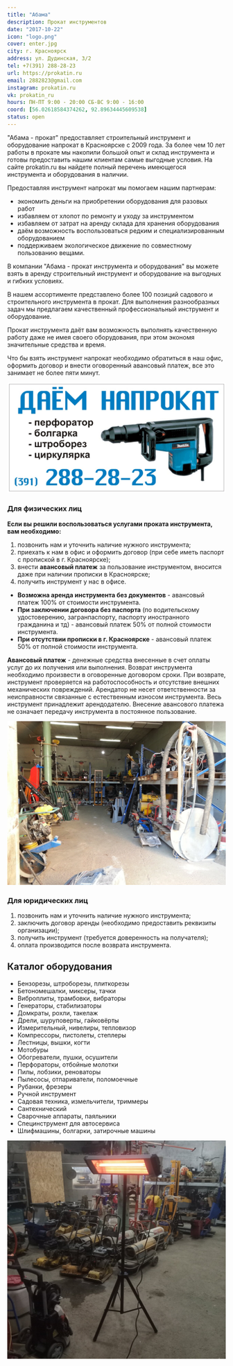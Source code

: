```yaml
---
title: "Абама"
description: Прокат инструментов
date: "2017-10-22"
icon: "logo.png"
cover: enter.jpg
city: г. Красноярск
address: ул. Дудинская, 3/2
tel: +7(391) 288-28-23
url: https://prokatin.ru
email: 2882823@gmail.com
instagram: prokatin.ru
vk: prokatin_ru
hours: ПН-ПТ 9:00 - 20:00 СБ-ВС 9:00 - 16:00
coord: [56.02618584374262, 92.89634445609538]
status: open
---
```


"Абама - прокат" предоставляет строительный инструмент и оборудование напрокат в Красноярске с 2009 года. За более чем 10 лет работы в прокате мы накопили большой опыт и склад инструмента и готовы предоставить нашим клиентам самые выгодные условия. На сайте prokatin.ru вы найдете полный перечень имеющегося инструмента и оборудования в наличии.

Предоставляя инструмент напрокат мы помогаем нашим партнерам:

- экономить деньги на приобретении оборудования для разовых работ
- избавляем от хлопот по ремонту и уходу за инструментом
- избавляем от затрат на аренду склада для хранения оборудования
- даём возможность воспользоваться редким и специализированным оборудованием
- поддерживаем экологическое движение по совместному пользованию вещами.

В компании "Абама - прокат инструмента и оборудования" вы можете взять в аренду строительный инструмент и оборудование на выгодных и гибких условиях.

В нашем ассортименте представлено более 100 позиций садового и строительного инструмента в прокат. Для выполнения разнообразных задач мы предлагаем качественный профессиональный инструмент и оборудование.

Прокат инструмента даёт вам возможность выполнять качественную работу даже не имея своего оборудования, при этом экономя значительные средства и время.

Что бы взять инструмент напрокат необходимо обратиться в наш офис, оформить договор и внести оговоренный авансовый платеж, все это занимает не более пяти минут.

![](./cover.jpg)

### Для физических лиц

**Если вы решили воспользоваться услугами проката инструмента, вам необходимо:**

1. позвонить нам и уточнить наличие нужного инструмента;
2. приехать к нам в офис и оформить договор (при себе иметь паспорт с пропиской в г. Красноярске);
3. внести **авансовый платеж** за пользование инструментом, вносится даже при наличии прописки в Красноярске;
4. получить инструмент у нас в офисе.

- **Возможна аренда инструмента без документов** - авансовый платеж 100% от стоимости инструмента.
- **При заключении договора без паспорта** (по водительскому удостоверению, загранпаспорту, паспорту иностранного гражданина и тд) - авансовый платеж 50% от полной стоимости инструмента.
- **При отсутствии прописки в г. Красноярске** - авансовый платеж 50% от полной стоимости инструмента.

**Авансовый платеж** - денежные средства внесенные в счет оплаты услуг до их получения или выполнения. Возврат инструмента необходимо произвести в оговоренные договором сроки. При возврате, инструмент проверяется на работоспособность и отсутствие внешних механических повреждений. Арендатор не несет ответственности за неисправности связанные с естественным износом инструмента. Весь инструмент принадлежит арендодателю. Внесение авансового платежа не означает передачу инструмента в постоянное пользование.

![](./warehouse.jpg)

### Для юридических лиц

1. позвонить нам и уточнить наличие нужного инструмента;
2. заключить договор аренды (необходимо предоставить реквизиты организации);
3. получить инструмент (требуется доверенность на получателя);
4. оплата производится после возврата инструмента.

## Каталог оборудования

- Бензорезы, штроборезы, плиткорезы
- Бетономешалки, миксеры, тачки
- Виброплиты, трамбовки, вибраторы
- Генераторы, стабилизаторы
- Домкраты, рохли, такелаж
- Дрели, шуруповерты, гайковёрты
- Измерительный, нивелиры, тепловизор
- Компрессоры, пистолеты, степлеры
- Лестницы, вышки, когти
- Мотобуры
- Обогреватели, пушки, осушители
- Перфораторы, отбойные молотки
- Пилы, лобзики, реноваторы
- Пылесосы, отпариватели, поломоечные
- Рубанки, фрезеры
- Ручной инструмент
- Садовая техника, измельчители, триммеры
- Сантехнический
- Сварочные аппараты, паяльники
- Специнструмент для автосервиса
- Шлифмашины, болгарки, затирочные машины

![](./heaters.jpg)

